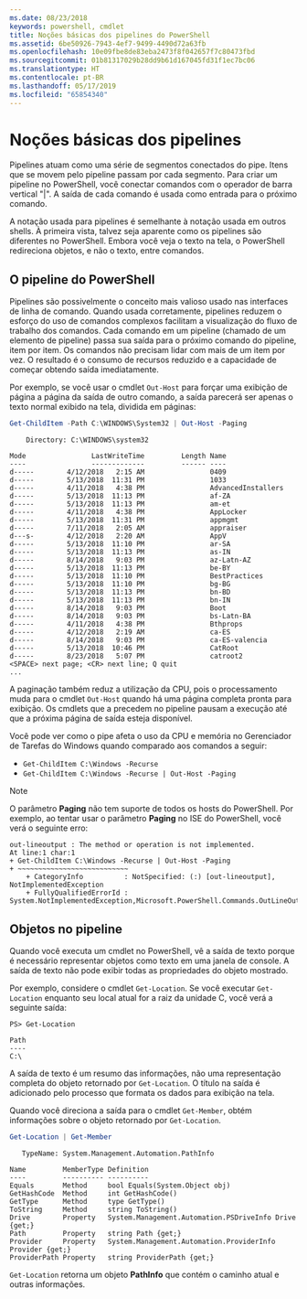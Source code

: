 ```yaml
---
ms.date: 08/23/2018
keywords: powershell, cmdlet
title: Noções básicas dos pipelines do PowerShell
ms.assetid: 6be50926-7943-4ef7-9499-4490d72a63fb
ms.openlocfilehash: 10e09fbe8de83eba2473f8f042657f7c80473fbd
ms.sourcegitcommit: 01b81317029b28dd9b61d167045fd31f1ec7bc06
ms.translationtype: HT
ms.contentlocale: pt-BR
ms.lasthandoff: 05/17/2019
ms.locfileid: "65854340"
---
```

# <a name="understanding-pipelines"></a>Noções básicas dos pipelines

Pipelines atuam como uma série de segmentos conectados do pipe. Itens que se movem pelo pipeline passam por cada segmento. Para criar um pipeline no PowerShell, você conectar comandos com o operador de barra vertical "|". A saída de cada comando é usada como entrada para o próximo comando.

A notação usada para pipelines é semelhante à notação usada em outros shells. À primeira vista, talvez seja aparente como os pipelines são diferentes no PowerShell. Embora você veja o texto na tela, o PowerShell redireciona objetos, e não o texto, entre comandos.

## <a name="the-powershell-pipeline"></a>O pipeline do PowerShell

Pipelines são possivelmente o conceito mais valioso usado nas interfaces de linha de comando. Quando usada corretamente, pipelines reduzem o esforço do uso de comandos complexos facilitam a visualização do fluxo de trabalho dos comandos. Cada comando em um pipeline (chamado de um elemento de pipeline) passa sua saída para o próximo comando do pipeline, item por item. Os comandos não precisam lidar com mais de um item por vez. O resultado é o consumo de recursos reduzido e a capacidade de começar obtendo saída imediatamente.

Por exemplo, se você usar o cmdlet `Out-Host` para forçar uma exibição de página a página da saída de outro comando, a saída parecerá ser apenas o texto normal exibido na tela, dividida em páginas:

```powershell
Get-ChildItem -Path C:\WINDOWS\System32 | Out-Host -Paging
```

```Output
    Directory: C:\WINDOWS\system32

Mode                LastWriteTime         Length Name
----                -------------         ------ ----
d-----        4/12/2018   2:15 AM                0409
d-----        5/13/2018  11:31 PM                1033
d-----        4/11/2018   4:38 PM                AdvancedInstallers
d-----        5/13/2018  11:13 PM                af-ZA
d-----        5/13/2018  11:13 PM                am-et
d-----        4/11/2018   4:38 PM                AppLocker
d-----        5/13/2018  11:31 PM                appmgmt
d-----        7/11/2018   2:05 AM                appraiser
d---s-        4/12/2018   2:20 AM                AppV
d-----        5/13/2018  11:10 PM                ar-SA
d-----        5/13/2018  11:13 PM                as-IN
d-----        8/14/2018   9:03 PM                az-Latn-AZ
d-----        5/13/2018  11:13 PM                be-BY
d-----        5/13/2018  11:10 PM                BestPractices
d-----        5/13/2018  11:10 PM                bg-BG
d-----        5/13/2018  11:13 PM                bn-BD
d-----        5/13/2018  11:13 PM                bn-IN
d-----        8/14/2018   9:03 PM                Boot
d-----        8/14/2018   9:03 PM                bs-Latn-BA
d-----        4/11/2018   4:38 PM                Bthprops
d-----        4/12/2018   2:19 AM                ca-ES
d-----        8/14/2018   9:03 PM                ca-ES-valencia
d-----        5/13/2018  10:46 PM                CatRoot
d-----        8/23/2018   5:07 PM                catroot2
<SPACE> next page; <CR> next line; Q quit
...
```

A paginação também reduz a utilização da CPU, pois o processamento muda para o cmdlet `Out-Host` quando há uma página completa pronta para exibição. Os cmdlets que a precedem no pipeline pausam a execução até que a próxima página de saída esteja disponível.

Você pode ver como o pipe afeta o uso da CPU e memória no Gerenciador de Tarefas do Windows quando comparado aos comandos a seguir:

- `Get-ChildItem C:\Windows -Recurse`
- `Get-ChildItem C:\Windows -Recurse | Out-Host -Paging`

> [!NOTE]
> O parâmetro **Paging** não tem suporte de todos os hosts do PowerShell. Por exemplo, ao tentar usar o parâmetro **Paging** no ISE do PowerShell, você verá o seguinte erro:
>
> ```Output
> out-lineoutput : The method or operation is not implemented.
> At line:1 char:1
> + Get-ChildItem C:\Windows -Recurse | Out-Host -Paging
> + ~~~~~~~~~~~~~~~~~~~~~~~~~~~
>     + CategoryInfo          : NotSpecified: (:) [out-lineoutput], NotImplementedException
>     + FullyQualifiedErrorId : System.NotImplementedException,Microsoft.PowerShell.Commands.OutLineOutputCommand
> ```

## <a name="objects-in-the-pipeline"></a>Objetos no pipeline

Quando você executa um cmdlet no PowerShell, vê a saída de texto porque é necessário representar objetos como texto em uma janela de console. A saída de texto não pode exibir todas as propriedades do objeto mostrado.

Por exemplo, considere o cmdlet `Get-Location`. Se você executar `Get-Location` enquanto seu local atual for a raiz da unidade C, você verá a seguinte saída:

```
PS> Get-Location

Path
----
C:\
```

A saída de texto é um resumo das informações, não uma representação completa do objeto retornado por `Get-Location`. O título na saída é adicionado pelo processo que formata os dados para exibição na tela.

Quando você direciona a saída para o cmdlet `Get-Member`, obtém informações sobre o objeto retornado por `Get-Location`.

```powershell
Get-Location | Get-Member
```

```Output
   TypeName: System.Management.Automation.PathInfo

Name         MemberType Definition
----         ---------- ----------
Equals       Method     bool Equals(System.Object obj)
GetHashCode  Method     int GetHashCode()
GetType      Method     type GetType()
ToString     Method     string ToString()
Drive        Property   System.Management.Automation.PSDriveInfo Drive {get;}
Path         Property   string Path {get;}
Provider     Property   System.Management.Automation.ProviderInfo Provider {get;}
ProviderPath Property   string ProviderPath {get;}
```

`Get-Location` retorna um objeto **PathInfo** que contém o caminho atual e outras informações.
